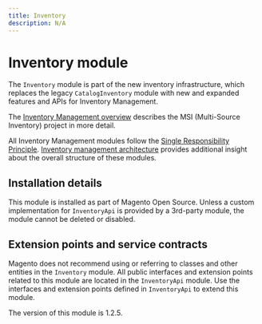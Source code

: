 ```yaml
---
title: Inventory
description: N/A
---
```


# Inventory module

The `Inventory` module is part of the new inventory infrastructure,
which replaces the legacy `CatalogInventory` module with new and expanded features and APIs for Inventory Management.  

The [Inventory Management overview](https://developer.adobe.com/commerce/webapi/rest/inventory/index.html)
describes the MSI (Multi-Source Inventory) project in more detail.

All Inventory Management modules follow the
[Single Responsibility Principle](https://en.wikipedia.org/wiki/Single_responsibility_principle).
[Inventory management architecture](https://developer.adobe.com/commerce/php/architecture/modules/inventory-management/)
provides additional insight about the overall structure of these modules.

## Installation details

This module is installed as part of Magento Open Source. Unless a custom implementation for `InventoryApi` is provided
by a 3rd-party module, the module cannot be deleted or disabled.

## Extension points and service contracts

Magento does not recommend using or referring to classes and other entities in the `Inventory` module. All public
interfaces and extension points related to this module are located in the `InventoryApi` module.
Use the interfaces and extension points defined in `InventoryApi` to extend this module.

<InlineAlert slots="text" />
The version of this module is 1.2.5.
